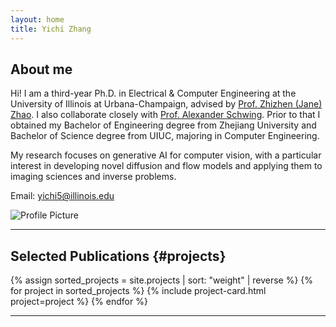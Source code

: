```yaml
---
layout: home
title: Yichi Zhang
---
```


## About me
<div class="about-section">
    <div class="about-text">
        <p>
            Hi! I am a third-year Ph.D. in Electrical & Computer Engineering at the University of Illinois at Urbana-Champaign, advised by <a href="https://zhizhenz.ece.illinois.edu/">Prof. Zhizhen (Jane) Zhao</a>. I also collaborate closely with <a href="https://www.alexander-schwing.de/">Prof. Alexander Schwing</a>. Prior to that I obtained my Bachelor of Engineering degree from Zhejiang University and Bachelor of Science degree from UIUC, majoring in Computer Engineering. 
        </p>
        <p>
            My research focuses on generative AI for computer vision, with a particular interest in developing novel diffusion and flow models and applying them to imaging sciences and inverse problems. 
        </p>
        <p>
            Email: <a href="javascript:void(0);">yichi5@illinois.edu</a>
        </p>
    </div>
    <div class="about-image">
        <img src="{{ '/assets/images/portfolio.jpg' | relative_url }}" alt="Profile Picture">
    </div>
</div>
<!-- <div class="social-icons">
    <a href="https://scholar.google.com/citations?user=yourID" target="_blank">
        <img src="/assets/icons/google_scholar.svg" alt="Google Scholar">
    </a>
    <a href="https://github.com/riccizz" target="_blank">
        <img src="/assets/icons/github.svg" alt="GitHub">
    </a>
    <a href="https://www.linkedin.com/in/yichi-zhang-b5989821b/" target="_blank">
        <img src="/assets/icons/linkedin.svg" alt="LinkedIn">
    </a>
    <a href="https://x.com/riccizz0045" target="_blank">
        <img src="/assets/icons/twitter.svg" alt="Twitter">
    </a>
</div> -->

---

## Selected Publications {#projects}
<div class="projects">
    {% assign sorted_projects = site.projects | sort: "weight" | reverse %}
    {% for project in sorted_projects %}
        {% include project-card.html project=project %}
    {% endfor %}
</div>

---
